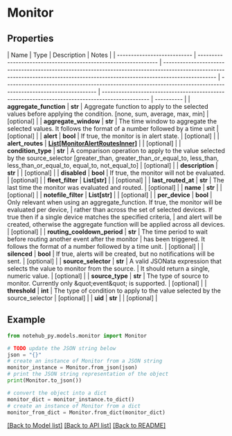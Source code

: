 # Monitor

## Properties

| Name                        | Type                                                            | Description                                                                                                                                                                     | Notes                                                                                                           |
| --------------------------- | --------------------------------------------------------------- | ------------------------------------------------------------------------------------------------------------------------------------------------------------------------------- | --------------------------------------------------------------------------------------------------------------- | ----------------------------------------------------------------------------------------------- | ---------- |
| **aggregate_function**      | **str**                                                         | Aggregate function to apply to the selected values before applying the condition. [none, sum, average, max, min]                                                                | [optional]                                                                                                      |
| **aggregate_window**        | **str**                                                         | The time window to aggregate the selected values. It follows the format of a number followed by a time unit                                                                     | [optional]                                                                                                      |
| **alert**                   | **bool**                                                        | If true, the monitor is in alert state.                                                                                                                                         | [optional]                                                                                                      |
| **alert_routes**            | [**List[MonitorAlertRoutesInner]**](MonitorAlertRoutesInner.md) |                                                                                                                                                                                 | [optional]                                                                                                      |
| **condition_type**          | **str**                                                         | A comparison operation to apply to the value selected by the source_selector [greater_than, greater_than_or_equal_to, less_than, less_than_or_equal_to, equal_to, not_equal_to] | [optional]                                                                                                      |
| **description**             | **str**                                                         |                                                                                                                                                                                 | [optional]                                                                                                      |
| **disabled**                | **bool**                                                        | If true, the monitor will not be evaluated.                                                                                                                                     | [optional]                                                                                                      |
| **fleet_filter**            | **List[str]**                                                   |                                                                                                                                                                                 | [optional]                                                                                                      |
| **last_routed_at**          | **str**                                                         | The last time the monitor was evaluated and routed.                                                                                                                             | [optional]                                                                                                      |
| **name**                    | **str**                                                         |                                                                                                                                                                                 | [optional]                                                                                                      |
| **notefile_filter**         | **List[str]**                                                   |                                                                                                                                                                                 | [optional]                                                                                                      |
| **per_device**              | **bool**                                                        | Only relevant when using an aggregate_function. If true, the monitor will be evaluated per device,                                                                              | rather than across the set of selected devices. If true then if a single device matches the specified criteria, | and alert will be created, otherwise the aggregate function will be applied across all devices. | [optional] |
| **routing_cooldown_period** | **str**                                                         | The time period to wait before routing another event after the monitor                                                                                                          | has been triggered. It follows the format of a number followed by a time unit.                                  | [optional]                                                                                      |
| **silenced**                | **bool**                                                        | If true, alerts will be created, but no notifications will be sent.                                                                                                             | [optional]                                                                                                      |
| **source_selector**         | **str**                                                         | A valid JSONata expression that selects the value to monitor from the source.                                                                                                   | It should return a single, numeric value.                                                                       | [optional]                                                                                      |
| **source_type**             | **str**                                                         | The type of source to monitor. Currently only \&quot;event\&quot; is supported.                                                                                                 | [optional]                                                                                                      |
| **threshold**               | **int**                                                         | The type of condition to apply to the value selected by the source_selector                                                                                                     | [optional]                                                                                                      |
| **uid**                     | **str**                                                         |                                                                                                                                                                                 | [optional]                                                                                                      |

## Example

```python
from notehub_py.models.monitor import Monitor

# TODO update the JSON string below
json = "{}"
# create an instance of Monitor from a JSON string
monitor_instance = Monitor.from_json(json)
# print the JSON string representation of the object
print(Monitor.to_json())

# convert the object into a dict
monitor_dict = monitor_instance.to_dict()
# create an instance of Monitor from a dict
monitor_from_dict = Monitor.from_dict(monitor_dict)
```

[[Back to Model list]](../README.md#documentation-for-models) [[Back to API list]](../README.md#documentation-for-api-endpoints) [[Back to README]](../README.md)
